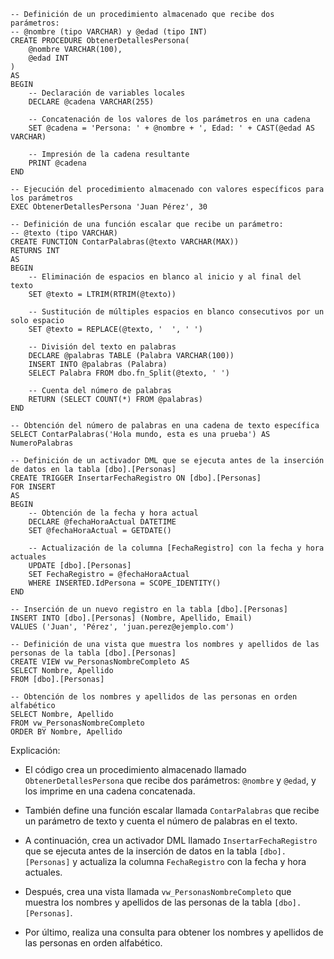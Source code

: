```
-- Definición de un procedimiento almacenado que recibe dos parámetros:
-- @nombre (tipo VARCHAR) y @edad (tipo INT)
CREATE PROCEDURE ObtenerDetallesPersona(
    @nombre VARCHAR(100),
    @edad INT
)
AS
BEGIN
    -- Declaración de variables locales
    DECLARE @cadena VARCHAR(255)

    -- Concatenación de los valores de los parámetros en una cadena
    SET @cadena = 'Persona: ' + @nombre + ', Edad: ' + CAST(@edad AS VARCHAR)

    -- Impresión de la cadena resultante
    PRINT @cadena
END

-- Ejecución del procedimiento almacenado con valores específicos para los parámetros
EXEC ObtenerDetallesPersona 'Juan Pérez', 30

-- Definición de una función escalar que recibe un parámetro:
-- @texto (tipo VARCHAR)
CREATE FUNCTION ContarPalabras(@texto VARCHAR(MAX))
RETURNS INT
AS
BEGIN
    -- Eliminación de espacios en blanco al inicio y al final del texto
    SET @texto = LTRIM(RTRIM(@texto))

    -- Sustitución de múltiples espacios en blanco consecutivos por un solo espacio
    SET @texto = REPLACE(@texto, '  ', ' ')

    -- División del texto en palabras
    DECLARE @palabras TABLE (Palabra VARCHAR(100))
    INSERT INTO @palabras (Palabra)
    SELECT Palabra FROM dbo.fn_Split(@texto, ' ')

    -- Cuenta del número de palabras
    RETURN (SELECT COUNT(*) FROM @palabras)
END

-- Obtención del número de palabras en una cadena de texto específica
SELECT ContarPalabras('Hola mundo, esta es una prueba') AS NumeroPalabras

-- Definición de un activador DML que se ejecuta antes de la inserción de datos en la tabla [dbo].[Personas]
CREATE TRIGGER InsertarFechaRegistro ON [dbo].[Personas]
FOR INSERT
AS
BEGIN
    -- Obtención de la fecha y hora actual
    DECLARE @fechaHoraActual DATETIME
    SET @fechaHoraActual = GETDATE()

    -- Actualización de la columna [FechaRegistro] con la fecha y hora actuales
    UPDATE [dbo].[Personas]
    SET FechaRegistro = @fechaHoraActual
    WHERE INSERTED.IdPersona = SCOPE_IDENTITY()
END

-- Inserción de un nuevo registro en la tabla [dbo].[Personas]
INSERT INTO [dbo].[Personas] (Nombre, Apellido, Email)
VALUES ('Juan', 'Pérez', 'juan.perez@ejemplo.com')

-- Definición de una vista que muestra los nombres y apellidos de las personas de la tabla [dbo].[Personas]
CREATE VIEW vw_PersonasNombreCompleto AS
SELECT Nombre, Apellido
FROM [dbo].[Personas]

-- Obtención de los nombres y apellidos de las personas en orden alfabético
SELECT Nombre, Apellido
FROM vw_PersonasNombreCompleto
ORDER BY Nombre, Apellido
```

Explicación:

* El código crea un procedimiento almacenado llamado `ObtenerDetallesPersona` que recibe dos parámetros: `@nombre` y `@edad`, y los imprime en una cadena concatenada.

* También define una función escalar llamada `ContarPalabras` que recibe un parámetro de texto y cuenta el número de palabras en el texto.

* A continuación, crea un activador DML llamado `InsertarFechaRegistro` que se ejecuta antes de la inserción de datos en la tabla `[dbo].[Personas]` y actualiza la columna `FechaRegistro` con la fecha y hora actuales.

* Después, crea una vista llamada `vw_PersonasNombreCompleto` que muestra los nombres y apellidos de las personas de la tabla `[dbo].[Personas]`.

* Por último, realiza una consulta para obtener los nombres y apellidos de las personas en orden alfabético.